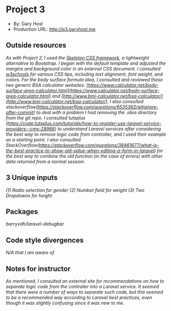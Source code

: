 # Project 3
+ By: Gary Host
+ Production URL: <http://p3.garyhost.me>

## Outside resources
*As with Project 2, I used the [Skeleton CSS framework](http://getskeleton.com/), a lightweight alternative to Bootstrap. I began with the default template and adjusted the margins and background color in an external CSS document. I consulted [w3schools](https://www.w3schools.com/) for various CSS tips, including text alignment, font weight, and colors. For the body surface formula idea, I consulted and reviewed these two generic BSA calculator websites: [https://www.calculator.net/body-surface-area-calculator.html](https://www.calculator.net/body-surface-area-calculator.html) and [http://www.bmi-calculator.net/bsa-calculator/](http://www.bmi-calculator.net/bsa-calculator/). I also consulted stackoverflow(https://stackoverflow.com/questions/6535362/gitignore-after-commit) to deal with a problem I had removing the .idea directory from the git repo. I consulted tutsplus (https://code.tutsplus.com/tutorials/how-to-register-use-laravel-service-providers--cms-28966) to understand Laravel services after considering the best way to remove logic code from controller, and I used their example as a starting point. I also consulted StackOverflow(https://stackoverflow.com/questions/38461677/what-is-the-best-practice-to-show-old-value-when-editing-a-form-in-laravel) for the best way to combine the old function (in the case of errors) with other data returned from a normal session.*

## 3 Unique inputs
*(1) Radio selection for gender (2) Number field for weight (3) Two Dropdowns for height*

## Packages
*barryvdh/laravel-debugbar*

## Code style divergences
*N/A that I am aware of*

## Notes for instructor
*As mentioned, I consulted an external site for recommendations on how to separate logic code from the controller into a Laravel service. It seemed that there were a number of ways to separate such code, but this seemed to be a recommended way according to Laravel best practices, even though it was slightly confusing since it was new to me.*

